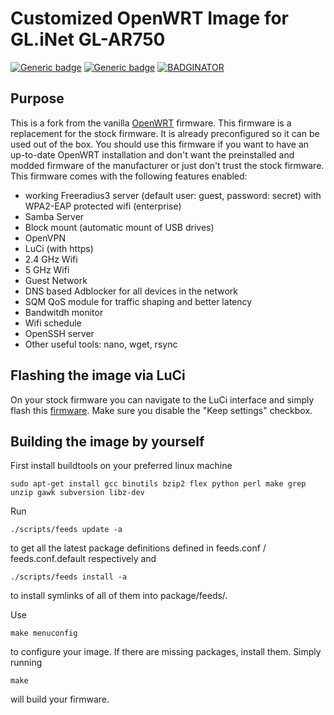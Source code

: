 # Customized OpenWRT Image for GL.iNet GL-AR750

[![Generic badge](https://img.shields.io/badge/Model-GL.iNet%20GL&#x2212;AR750-yellow.svg)](https://www.gl-inet.com/products/gl-ar750/)
[![Generic badge](https://img.shields.io/badge/builds-yes-brightgreen.svg)](https://github.com/LindezaGrey/zieglede/blob/master/openwrt-ar71xx-generic-gl-ar750-squashfs-sysupgrade.bin)
[![BADGINATOR](https://img.shields.io/badge/badges-2-brightgreen.svg?style=flat)](https://github.com/LindezaGrey/zieglede)

## Purpose

This is a fork from the vanilla [OpenWRT](https://github.com/openwrt/openwrt) firmware. This firmware is a replacement for the stock firmware. It is already preconfigured so it can be used out of the box. You should use this firmware if you want to have an up-to-date OpenWRT installation and don't want the preinstalled and modded firmware of the manufacturer or just don't trust the stock firmware. This firmware comes with the following features enabled:

* working Freeradius3 server (default user: guest, password: secret) with WPA2-EAP protected wifi (enterprise)
* Samba Server
* Block mount (automatic mount of USB drives)
* OpenVPN
* LuCi (with https)
* 2.4 GHz Wifi
* 5 GHz Wifi
* Guest Network
* DNS based Adblocker for all devices in the network
* SQM QoS module for traffic shaping and better latency
* Bandwitdh monitor
* Wifi schedule
* OpenSSH server
* Other useful tools: nano, wget, rsync

## Flashing the image via LuCi

On your stock firmware you can navigate to the LuCi interface and simply flash this [firmware](https://github.com/LindezaGrey/zieglede/blob/master/openwrt-ar71xx-generic-gl-ar750-squashfs-sysupgrade.bin). Make sure you disable the "Keep settings" checkbox.

## Building the image by yourself

First install buildtools on your preferred linux machine

```
sudo apt-get install gcc binutils bzip2 flex python perl make grep unzip gawk subversion libz-dev
```

Run

```
./scripts/feeds update -a
```

to get all the latest package definitions
defined in feeds.conf / feeds.conf.default respectively
and

```
./scripts/feeds install -a
```

to install symlinks of all of them into
package/feeds/.

Use

```
make menuconfig
```

to configure your image.
If there are missing packages, install them.
Simply running
```
make
```
will build your firmware.
